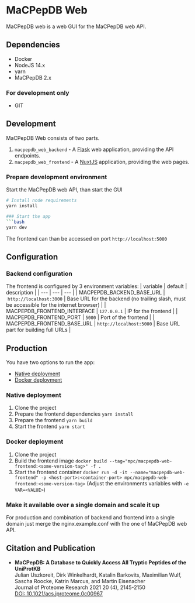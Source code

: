 # MaCPepDB Web
MaCPepDB web is a web GUI for the MaCPepDB web API.

## Dependencies
* Docker
* NodeJS 14.x
* yarn
* MaCPepDB 2.x

### For development only
* GIT

## Development
MaCPepDB Web consists of two parts.
1. `macpepdb_web_backend` - A [Flask](https://flask.palletsprojects.com/en/2.0.x/) web application, providing the API endpoints.
2. `macpepdb_web_frontend` - A [NuxtJS](https://nuxtjs.org/) application, providing the web pages.
### Prepare development environment
Start the MaCPepDB web API, than start the GUI
```bash
# Install node requirements
yarn install

### Start the app
```bash
yarn dev
```
The frontend can than be accessed on port `http://localhost:5000`

## Configuration
### Backend configuration
The frontend is configured by 3 environment variables:
| variable | default | description |
| --- | --- | --- |
| MACPEPDB_BACKEND_BASE_URL | `http://localhost:3000` | Base URL for the backend (no trailing slash, must be accessible for the internet browser) |
| MACPEPDB_FRONTEND_INTERFACE | `127.0.0.1` | IP for the frontend |
| MACPEPDB_FRONTEND_PORT | `5000` | Port of the frontend |
| MACPEPDB_FRONTEND_BASE_URL | `http://localhost:5000` | Base URL part for building full URLs |

## Production
You have two options to run the app:
* [Native deployment](#native-deployment)
* [Docker deployment](#docker-deployment)

### Native deployment
1. Clone the project
2. Prepare the frontend dependencies `yarn install`
3. Prepare the frontend `yarn build`
4. Start the frontend `yarn start`

### Docker deployment
1. Clone the project
3. Build the frontend image `docker build --tag="mpc/macpepdb-web-frontend:<some-version-tag>" -f .`
4. Start the frontend container `docker run -d -it --name="macpepdb-web-frontend" -p <host-port>:<container-port> mpc/macpepdb-web-frontend:<some-version-tag>`
    (Adjust the environments variables with `-e VAR=<VALUE>`)

### Make it available over a single domain and scale it up
For production and combination of backend and frontend into a single domain just merge the nginx.example.conf with the one of MaCPepDB web API.

## Citation and Publication
* **MaCPepDB: A Database to Quickly Access All Tryptic Peptides of the UniProtKB**   
    Julian Uszkoreit, Dirk Winkelhardt, Katalin Barkovits, Maximilian Wulf, Sascha Roocke, Katrin Marcus, and Martin Eisenacher   
    Journal of Proteome Research 2021 20 (4), 2145-2150   
    [DOI: 10.1021/acs.jproteome.0c00967](https://doi.org/10.1021/acs.jproteome.0c00967)